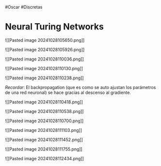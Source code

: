 #Oscar #Discretas 

# Neural Turing Networks
![[Pasted image 20241028105650.png]]

![[Pasted image 20241028105926.png]]

![[Pasted image 20241028110036.png]]

![[Pasted image 20241028110130.png]]

![[Pasted image 20241028110238.png]]

*Recordar*: El backpropagation (que es como se auto ajustan los parámetros de una red neuronal) se hace gracias al descenso al gradiente.

![[Pasted image 20241028110418.png]]

![[Pasted image 20241028110538.png]]

![[Pasted image 20241028110700.png]]

![[Pasted image 20241028111103.png]]

![[Pasted image 20241028111452.png]]

![[Pasted image 20241028111755.png]]

![[Pasted image 20241028112434.png]]

